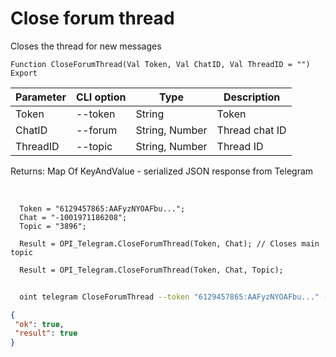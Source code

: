 ﻿---
sidebar_position: 4
---

# Close forum thread
 Closes the thread for new messages



`Function CloseForumThread(Val Token, Val ChatID, Val ThreadID = "") Export`

  | Parameter | CLI option | Type | Description |
  |-|-|-|-|
  | Token | --token | String | Token |
  | ChatID | --forum | String, Number | Thread chat ID |
  | ThreadID | --topic | String, Number | Thread ID |

  
  Returns:  Map Of KeyAndValue - serialized JSON response from Telegram

<br/>




```bsl title="Code example"
  Token = "6129457865:AAFyzNYOAFbu...";
  Chat = "-1001971186208";
  Topic = "3896";
  
  Result = OPI_Telegram.CloseForumThread(Token, Chat); // Closes main topic
  
  Result = OPI_Telegram.CloseForumThread(Token, Chat, Topic);
```



```sh title="CLI command example"
    
  oint telegram CloseForumThread --token "6129457865:AAFyzNYOAFbu..." --forum %forum% --topic %topic%

```

```json title="Result"
{
 "ok": true,
 "result": true
}
```

